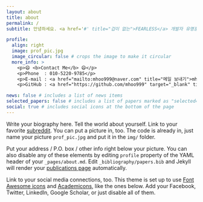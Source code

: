 ```yaml
---
layout: about
title: about
permalink: /
subtitle: 안녕하세요. <a href='#' title="겁이 없는">FEARLESS</a> 개발자 유명훈입니다.

profile:
  align: right
  image: prof_pic.jpg
  image_circular: false # crops the image to make it circular
  more_info: >
    <p>😄 <b>Contact Me</b> 😄</p>
    <p>Phone  : 010-5220-9785</p>
    <p>E-mail : <a href="mailto:mhoo999@naver.com" title="메일 보내기">mhoo999@naver.com</a></p>
    <p>GitHub : <a href="https://github.com/mhoo999" target="_blank" title="새창 열기">github.com/mhoo999</a></p>

news: false # includes a list of news items
selected_papers: false # includes a list of papers marked as "selected={true}"
social: true # includes social icons at the bottom of the page
---
```


Write your biography here. Tell the world about yourself. Link to your favorite [subreddit](http://reddit.com). You can put a picture in, too. The code is already in, just name your picture `prof_pic.jpg` and put it in the `img/` folder.

Put your address / P.O. box / other info right below your picture. You can also disable any of these elements by editing `profile` property of the YAML header of your `_pages/about.md`. Edit `_bibliography/papers.bib` and Jekyll will render your [publications page](/al-folio/publications/) automatically.

Link to your social media connections, too. This theme is set up to use [Font Awesome icons](https://fontawesome.com/) and [Academicons](https://jpswalsh.github.io/academicons/), like the ones below. Add your Facebook, Twitter, LinkedIn, Google Scholar, or just disable all of them.